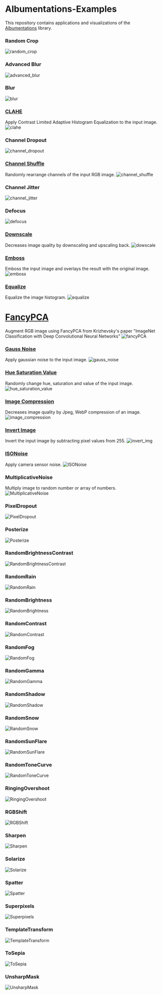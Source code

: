 # Albumentations-Examples

This repository contains applications and visualizations of the [Albumentations](https://albumentations.ai/docs/) library.

### Random Crop
![random_crop](https://user-images.githubusercontent.com/50166164/210487145-6de4c8c8-f5b8-47ad-97a1-4697f90aeb46.png)

### Advanced Blur
![advanced_blur](https://user-images.githubusercontent.com/50166164/210487177-b3eff9b9-ff04-43e2-a382-86c3968c0d86.png)

### Blur
![blur](https://user-images.githubusercontent.com/50166164/210487200-c60d614a-772d-4f77-86c7-2857c73ddbb4.png)

### [CLAHE](https://github.com/albumentations-team/albumentations/blob/master/albumentations/augmentations/transforms.py#L1298)
Apply Contrast Limited Adaptive Histogram Equalization to the input image.
![clahe](https://user-images.githubusercontent.com/50166164/210487347-7ca42164-9e7f-4f3f-949f-983a1d545aa1.png)

### Channel Dropout
![channel_dropout](https://user-images.githubusercontent.com/50166164/210487381-e6b60197-2a34-4a01-b6d0-44b534b62df5.png)

### [Channel Shuffle](https://github.com/albumentations-team/albumentations/blob/master/albumentations/augmentations/transforms.py#L1333)
Randomly rearrange channels of the input RGB image.
![channel_shuffle](https://user-images.githubusercontent.com/50166164/210487398-e2207703-04b6-4091-8549-65e007855bb8.png)

### Channel Jitter
![channel_jitter](https://user-images.githubusercontent.com/50166164/210487444-95c71ff8-93b6-4d98-a1a2-c0530a4cc402.png)

### Defocus
![defocus](https://user-images.githubusercontent.com/50166164/210487514-df4c25c8-2bc3-4c72-8280-07f20f23f1ac.png)

### [Downscale](https://github.com/albumentations-team/albumentations/blob/master/albumentations/augmentations/transforms.py#L1569)
Decreases image quality by downscaling and upscaling back.
![dowscale](https://user-images.githubusercontent.com/50166164/210487556-69dfdb62-c53a-4c99-82c3-d005ed4a9183.png)

### [Emboss](https://github.com/albumentations-team/albumentations/blob/master/albumentations/augmentations/transforms.py#L1958)
Emboss the input image and overlays the result with the original image.
![emboss](https://user-images.githubusercontent.com/50166164/210487566-91bdd1c1-4cf0-4f0c-b77e-067a18d4c9a7.png)

### [Equalize](https://github.com/albumentations-team/albumentations/blob/master/albumentations/augmentations/transforms.py#L1000)
Equalize the image histogram.
![equalize](https://user-images.githubusercontent.com/50166164/210487591-79a01acd-37df-4f58-8ae9-acd05d0b7fb8.png)

# [FancyPCA](https://github.com/albumentations-team/albumentations/blob/master/albumentations/augmentations/transforms.py#L1793)
Augment RGB image using FancyPCA from Krizhevsky's paper "ImageNet Classification with Deep Convolutional Neural Networks"
![fancyPCA](https://user-images.githubusercontent.com/50166164/210487633-e1a1227a-9c7a-460f-8251-9a14669c93db.png)

### [Gauss Noise](https://github.com/albumentations-team/albumentations/blob/master/albumentations/augmentations/transforms.py#L1199)
Apply gaussian noise to the input image.
![gauss_noise](https://user-images.githubusercontent.com/50166164/210487744-733615db-2ab0-4979-8627-51fac8d51345.png)

### [Hue Saturation Value](https://github.com/albumentations-team/albumentations/blob/master/albumentations/augmentations/transforms.py#L878)
Randomly change hue, saturation and value of the input image.
![hue_saturation_value](https://user-images.githubusercontent.com/50166164/210487706-7fce6d39-73fd-42bb-aece-2389d5d266d4.png)

### [Image Compression](https://github.com/albumentations-team/albumentations/blob/master/albumentations/augmentations/transforms.py#L240)
Decreases image quality by Jpeg, WebP compression of an image.
![image_compression](https://user-images.githubusercontent.com/50166164/210487728-5f1e28d8-66b1-4ba5-8673-2da48fa0b2ad.png)

### [Invert Image](https://github.com/albumentations-team/albumentations/blob/master/albumentations/augmentations/transforms.py#L1359)
Invert the input image by subtracting pixel values from 255.
![invert_img](https://user-images.githubusercontent.com/50166164/210499297-918fd101-9ef7-4da6-ba21-53e98e8ce7ea.png)

### [ISONoise](https://github.com/albumentations-team/albumentations/blob/master/albumentations/augmentations/transforms.py#L1263)
Apply camera sensor noise.
![ISONoise](https://user-images.githubusercontent.com/50166164/210499430-aaf86d58-b1b7-4fa4-98cf-32f826c6da8f.png)

### MultiplicativeNoise
Multiply image to random number or array of numbers.
![MultiplicativeNoise](https://user-images.githubusercontent.com/50166164/210499459-160861d0-e07e-48a6-aeee-f23c88944e75.png)

### PixelDropout
![PixelDropout](https://user-images.githubusercontent.com/50166164/210499501-dcb8bd0f-0cab-4255-8e72-4f9278d6b23c.png)

### Posterize
![Posterize](https://user-images.githubusercontent.com/50166164/210499542-c31b1d43-9230-4b05-aa35-9b37ae47d57b.png)

### RandomBrightnessContrast
![RandomBrightnessContrast](https://user-images.githubusercontent.com/50166164/210499589-85eb3e7e-661e-4c87-8ff9-bf30808b9887.png)

### RandomRain
![RandomRain](https://user-images.githubusercontent.com/50166164/210499619-bc8b4e12-5f1d-4db2-a05a-b720c63a687d.png)

### RandomBrightness
![RandomBrightness](https://user-images.githubusercontent.com/50166164/210499670-46c0657f-0e43-4ce5-b8cd-f97f0e68f3c6.png)

### RandomContrast
![RandomContrast](https://user-images.githubusercontent.com/50166164/210499715-4a969a13-3c7e-453e-972b-f78038a69ce1.png)

### RandomFog
![RandomFog](https://user-images.githubusercontent.com/50166164/210499770-0751d87a-1b3b-42c0-bb0a-6d392787b28a.png)

### RandomGamma
![RandomGamma](https://user-images.githubusercontent.com/50166164/210499791-c2bf260b-689d-4b72-b4b0-4c66a6502827.png)

### RandomShadow
![RandomShadow](https://user-images.githubusercontent.com/50166164/210499881-a0216e7c-1ae2-443b-bbdb-0db23361cd39.png)

### RandomSnow
![RandomSnow](https://user-images.githubusercontent.com/50166164/210499908-8a751096-5c4d-49a6-bafa-a96ee0128ab7.png)

### RandomSunFlare
![RandomSunFlare](https://user-images.githubusercontent.com/50166164/210499944-2d1db9bc-c227-448b-b7de-715c173fcc74.png)

### RandomToneCurve
![RandomToneCurve](https://user-images.githubusercontent.com/50166164/211442054-1b8c5afd-7346-41f1-a287-7221710fc71c.png)

### RingingOvershoot
![RingingOvershoot](https://user-images.githubusercontent.com/50166164/211442106-6e4517af-5577-4ee8-9112-6d463ca3ec49.png)

### RGBShift
![RGBShift](https://user-images.githubusercontent.com/50166164/211442140-9317a125-02ed-4f71-b7d7-dd35c5e62c32.png)

### Sharpen
![Sharpen](https://user-images.githubusercontent.com/50166164/211442174-76673149-cb0d-4d4f-9977-b7f34b59bee3.png)

### Solarize
![Solarize](https://user-images.githubusercontent.com/50166164/211442201-8533c763-7296-4971-bd49-1b4b190c9580.png)

### Spatter
![Spatter](https://user-images.githubusercontent.com/50166164/211442240-3f345c52-8276-4df1-8463-0f976d6045b4.png)

### Superpixels
![Superpixels](https://user-images.githubusercontent.com/50166164/211442277-b090b66e-0183-4ccb-84f9-7b71400a9532.png)

### TemplateTransform
![TemplateTransform](https://user-images.githubusercontent.com/50166164/211442307-87ed1b68-8921-4108-9eae-8f57079caea6.png)

### ToSepia
![ToSepia](https://user-images.githubusercontent.com/50166164/211442349-631dc32a-dc5c-4965-a20f-3820d071177b.png)

### UnsharpMask
![UnsharpMask](https://user-images.githubusercontent.com/50166164/211442384-e1362337-8526-476b-9ae8-8a8d2bd14f52.png)








